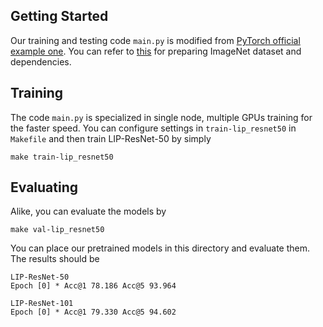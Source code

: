 ## Getting Started
Our training and testing code `main.py` is modified from [PyTorch official example one](https://github.com/pytorch/examples/tree/master/imagenet). You can refer to [this](https://github.com/pytorch/examples/tree/master/imagenet) for preparing ImageNet dataset and dependencies.

## Training
The code `main.py` is specialized in single node, multiple GPUs training for the faster speed. You can configure settings in `train-lip_resnet50` in `Makefile` and then train LIP-ResNet-50 by simply
```
make train-lip_resnet50
```

## Evaluating
Alike, you can evaluate the models by
```
make val-lip_resnet50
```

You can place our pretrained models in this directory and evaluate them. The results should be
```
LIP-ResNet-50
Epoch [0] * Acc@1 78.186 Acc@5 93.964

LIP-ResNet-101
Epoch [0] * Acc@1 79.330 Acc@5 94.602
```